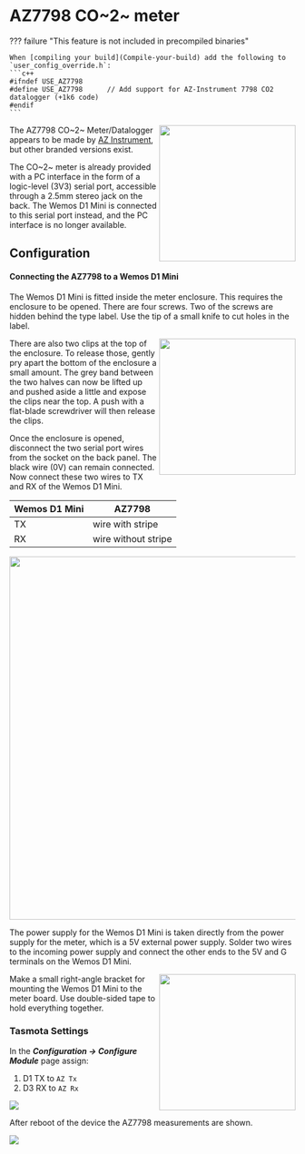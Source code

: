 # AZ7798 CO~2~ meter

??? failure "This feature is not included in precompiled binaries"  

    When [compiling your build](Compile-your-build) add the following to `user_config_override.h`:
    ```c++
    #ifndef USE_AZ7798
    #define USE_AZ7798      // Add support for AZ-Instrument 7798 CO2 datalogger (+1k6 code)
    #endif
    ```

<img src="https://raw.githubusercontent.com/wiki/adebeun/Sonoff-Tasmota/az7798-front.jpg" align=right width=240>

The AZ7798 CO~2~ Meter/Datalogger appears to be made by [AZ Instrument](https://www.az-instrument.com.tw), but other branded versions exist.

The CO~2~ meter is already provided with a PC interface in the form of a logic-level (3V3) serial port, accessible through a 2.5mm stereo jack on the back. The Wemos D1 Mini is connected to this serial port instead, and the PC interface is no longer available.

## Configuration
#### Connecting the AZ7798 to a Wemos D1 Mini

The Wemos D1 Mini is fitted inside the meter enclosure. This requires the enclosure to be opened. There are four screws. Two of the screws are hidden behind the type label. Use the tip of a small knife to cut holes in the label.

<img src="https://raw.githubusercontent.com/wiki/adebeun/Sonoff-Tasmota/az7798-screws.jpg" align=right width=240>

There are also two clips at the top of the enclosure. To release those, gently pry apart the bottom of the enclosure a small amount. The grey band between the two halves can now be lifted up and pushed aside a little and expose the clips near the top. A push with a flat-blade screwdriver will then release the clips.

Once the enclosure is opened, disconnect the two serial port wires from the socket on the back panel. The black wire (0V) can remain connected. Now connect these two wires to TX and RX of the Wemos D1 Mini.

| Wemos D1 Mini  | AZ7798 |
|---|---|
|TX   |wire with stripe|
|RX   |wire without stripe|

<img src="https://raw.githubusercontent.com/wiki/adebeun/Sonoff-Tasmota/az7798-wiring.jpg" width=640>

The power supply for the Wemos D1 Mini is taken directly from the power supply for the meter, which is a 5V external power supply. Solder two wires to the incoming power supply and connect the other ends to the 5V and G terminals on the Wemos D1 Mini.

<img src="https://raw.githubusercontent.com/wiki/adebeun/Sonoff-Tasmota/az7798-mounting.jpg" align=right width=240>

Make a small right-angle bracket for mounting the Wemos D1 Mini to the meter board. Use double-sided tape to hold everything together.

### Tasmota Settings

In the **_Configuration -> Configure Module_** page assign:

1. D1 TX to `AZ Tx`
2. D3 RX to `AZ Rx`

![](https://raw.githubusercontent.com/wiki/adebeun/Sonoff-Tasmota/az7798-configure.png)

After reboot of the device the AZ7798 measurements are shown.

![](https://raw.githubusercontent.com/wiki/adebeun/Sonoff-Tasmota/az7798-main.png)

